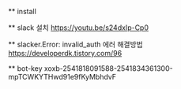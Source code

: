 ** install


** slack 설치
https://youtu.be/s24dxIp-Cp0

** slacker.Error: invalid_auth 에러 해결방법
https://developerdk.tistory.com/96

** bot-key
xoxb-2541818091588-2541834361300-mpTCWKYTHwd91e9fKyMbhdvF

